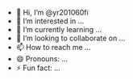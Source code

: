 - 👋 Hi, I’m @yr201060fi
- 👀 I’m interested in ...
- 🌱 I’m currently learning ...
- 💞️ I’m looking to collaborate on ...
- 📫 How to reach me ...
- 😄 Pronouns: ...
- ⚡ Fun fact: ...

<!---
yr201060fi/yr201060fi is a ✨ special ✨ repository because its `README.md` (this file) appears on your GitHub profile.
You can click the Preview link to take a look at your changes.
--->
